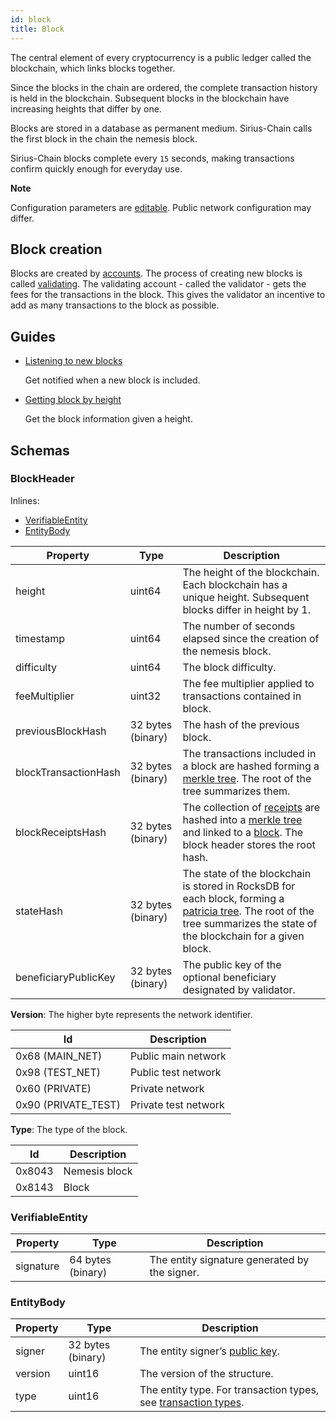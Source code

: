 ```yaml
---
id: block
title: Block
---
```

The central element of every cryptocurrency is a public ledger called the blockchain, which links blocks together.

Since the blocks in the chain are ordered, the complete transaction history is held in the blockchain. Subsequent blocks in the blockchain have increasing heights that differ by one.

Blocks are stored in a database as permanent medium. Sirius-Chain calls the first block in the chain the nemesis block.

Sirius-Chain blocks complete every `15` seconds, making transactions confirm quickly enough for everyday use.

<div class="info">

**Note**

Configuration parameters are [editable](https://github.com/proximax-storage/catapult-server/blob/master/resources/config-network.properties). Public network configuration may differ.
</div>

## Block creation

Blocks are created by [accounts](../built-in-features/account.md). The process of creating new blocks is called [validating](./validating.md). The validating account - called the validator - gets the fees for the transactions in the block. This gives the validator an incentive to add as many transactions to the block as possible.


## Guides

- [Listening to new blocks](../guides/block/listening-new-blocks.md)

    Get notified when a new block is included.

- [Getting block by height](../guides/block/getting-block-by-height.md)

    Get the block information given a height.

## Schemas

### BlockHeader
Inlines:

- [VerifiableEntity](#verifiableentity)
- [EntityBody](#entitybody)

**Property** | **Type** | **Description**
-------------|----------|----------------
height | uint64 | The height of the blockchain. Each blockchain has a unique height. Subsequent blocks differ in height by 1.
timestamp |	uint64 | The number of seconds elapsed since the creation of the nemesis block.
difficulty | uint64 | The block difficulty.
feeMultiplier | uint32 | The fee multiplier applied to transactions contained in block.
previousBlockHash |	32 bytes (binary) |	The hash of the previous block.
blockTransactionHash | 32 bytes (binary) |	The transactions included in a block are hashed forming a [merkle tree](https://en.wikipedia.org/wiki/Merkle_tree). The root of the tree summarizes them.
blockReceiptsHash | 32 bytes (binary) |	The collection of [receipts](./receipt.md) are hashed into a [merkle tree](https://en.wikipedia.org/wiki/Merkle_tree) and linked to a [block](#). The block header stores the root hash.
stateHash |	32 bytes (binary) |	The state of the blockchain is stored in RocksDB for each block, forming a [patricia tree](https://en.wikipedia.org/wiki/Radix_tree). The root of the tree summarizes the state of the blockchain for a given block.
beneficiaryPublicKey | 32 bytes (binary) | The public key of the optional beneficiary designated by validator.

**Version**: The higher byte represents the network identifier.

**Id** | **Description**
-------|----------------
0x68 (MAIN_NET) | Public main network
0x98 (TEST_NET) | Public test network
0x60 (PRIVATE) | Private network
0x90 (PRIVATE_TEST) | Private test network

**Type**: The type of the block.

**Id** | **Description**
-------|----------------
0x8043 | Nemesis block
0x8143 | Block

### VerifiableEntity

**Property** | **Type** | **Description**
-------------|----------|----------------
signature | 64 bytes (binary) | The entity signature generated by the signer.

### EntityBody

**Property** | **Type** | **Description**
-------------|----------|----------------
signer | 32 bytes (binary) | The entity signer’s [public key](../built-in-features/account.md).
version | uint16 | The version of the structure.
type | uint16 | The entity type. For transaction types, see [transaction types](./transaction.md#transaction-types).